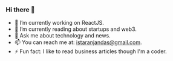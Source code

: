 ### Hi there 👋


- 🔭 I’m currently working on ReactJS.
- 🌱 I’m currently reading about startups and web3.
- 💬 Ask me about technology and news.
- 📫 You can reach me at: istaranjandas@gmail.com.
- ⚡ Fun fact: I like to read business articles though I'm a coder.

